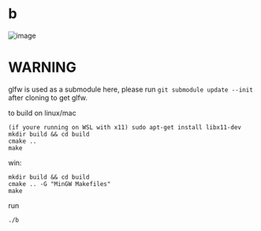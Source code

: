 # b

![image](screenshot.png)

# WARNING
glfw is used as a submodule here, please run `git submodule update --init` after cloning to get glfw.

to build on linux/mac
```
(if youre running on WSL with x11) sudo apt-get install libx11-dev
mkdir build && cd build
cmake ..
make
```
win:
```
mkdir build && cd build
cmake .. -G "MinGW Makefiles"
make
```
run
```
./b
```
